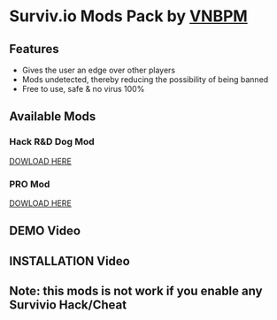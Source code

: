 # Surviv.io Mods Pack by [VNBPM](https://www.youtube.com/channel/UCMZkPR_pngZGGRB8Ec7BkHA)

## Features
- Gives the user an edge over other players
- Mods undetected, thereby reducing the possibility of being banned
- Free to use, safe & no virus 100%

## Available Mods
### Hack R&D Dog Mod  
[DOWLOAD HERE](https://github.com/iBLiSSIN/Surviv.io-Mod-Pack/tree/main/Mod%201)
### PRO Mod           
[DOWLOAD HERE](https://github.com/iBLiSSIN/Surviv.io-Mod-Pack/tree/main/Mod%202)

## DEMO Video

## INSTALLATION Video

## Note: this mods is not work if you enable any Survivio Hack/Cheat
